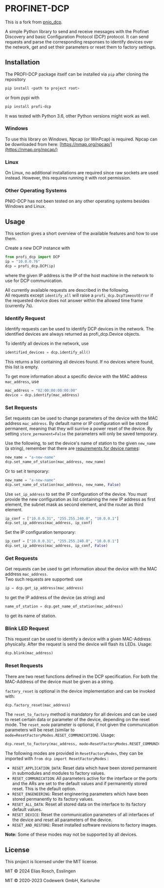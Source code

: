 # PROFINET-DCP

This is a fork from [pnio_dcp](https://gitlab.com/pyshacks/pnio_dcp).

A simple Python library to send and receive messages with the Profinet Discovery and basic Configuration Protocol (DCP) protocol.
It can send requests and parse the corresponding responses to identify devices over the network, get and set their parameters or reset them to factory settings.

## Installation

The PROFI-DCP package itself can be installed via `pip` after cloning the repository 
```sh
pip install <path to project root>
```
or from pypi with
```sh
pip install profi-dcp
```
It was tested with Python 3.6, other Python versions might work as well.

### Windows
To use this library on Windows, Npcap (or WinPcap) is required. Npcap can be downloaded from here: [https://nmap.org/npcap/](https://nmap.org/npcap/)

### Linux
On Linux, no additional installations are required since raw sockets are used instead. However, this requires running it with root permission.

### Other Operating Systems
PNIO-DCP has not been tested on any other operating systems besides Windows and Linux.

## Usage

This section gives a short overview of the available features and how to use them. 

Create a new DCP instance with
```python
from profi_dcp import DCP
ip = "10.0.0.76"
dcp = profi_dcp.DCP(ip)
```
where the given IP address is the IP of the host machine in the network to use for DCP communication.

All currently available requests are described in the following.  
All requests except `identify_all` will raise a `profi_dcp.DcpTimeoutError` if the requested device does not answer within the allowed time frame (currently 7s).

### Identify Request
Identify requests can be used to identify DCP devices in the network. 
The identified devices are always returned as profi_dcp.Device objects.

To identify all devices in the network, use
```python
identified_devices = dcp.identify_all()
```
This returns a list containing all devices found. If no devices where found, this list is empty.

To get more information about a specific device with the MAC address `mac_address`, use
```python
mac_address = "02:00:00:00:00:00"
device = dcp.identify(mac_address)
```

### Set Requests
Set requests can be used to change parameters of the device with the MAC address `mac_address`.
By default name or IP configuration will be stored permanent, meaning that they will surrive a
power reset of the device. By setting `store_permanent=False` the parameters will only be saved
temporary.

Use the following, to set the device's name of station to the given `new_name` (a string),
remember that there are [requirements for device names](https://profinetuniversity.com/naming-addressing/profinet-naming-convention):
```python
new_name = "a-new-name"
dcp.set_name_of_station(mac_address, new_name)
```

Or to set it temporary:
```python
new_name = "a-new-name"
dcp.set_name_of_station(mac_address, new_name, False)
```

Use `set_ip_address` to set the IP configuration of the device. 
You must provide the new configuration as list containing the new IP address as first element, the subnet mask as second element, and the router as third element.
```python
ip_conf = ["10.0.0.31", "255.255.240.0", "10.0.0.1"]
dcp.set_ip_address(mac_address, ip_conf)
```

Set the IP configuration temporary:
```python
ip_conf = ["10.0.0.31", "255.255.240.0", "10.0.0.1"]
dcp.set_ip_address(mac_address, ip_conf, False)
```

### Get Requests
Get requests can be used to get information about the device with the MAC address `mac_address`.  
Two such requests are supported: use 
```python
ip = dcp.get_ip_address(mac_address)
```
to get the IP address of the device (as string) and
```python
name_of_station = dcp.get_name_of_station(mac_address)
```
to get its name of station.

### Blink LED Request
This request can be used to identify a device with a given MAC-Address physically. After the request is send the device will flash its LEDs. Usage:
```python
dcp.blink(mac_address)
```

### Reset Requests

There are two reset functions defined in the DCP specification. For both the MAC-Address of the device must be given as a string.

`factory_reset` is optional in the device implementation and can be invoked with:
```python
dcp.factory_reset(mac_address)
```

The `reset_to_factory` method is mandatory for all devices and can be used to reset certain data or parameter of the device, depending on the reset mode. The `reset_mode` parameter is optional, if not given the communication parameters will be reset (similar to `mode=ResetFactoryModes.RESET_COMMUNICATION`). Usage:

```python
dcp.reset_to_factory(mac_address, mode=ResetFactoryModes.RESET_COMMUNICATION)
```

The following modes are provided in `ResetFactoryModes`, they can be imported with `from dcp import ResetFactoryModes` :
* `RESET_APPLICATION_DATA`: Reset data which have been stored permanent in submodules and 
modules to factory values.
* `RESET_COMMUNICATION`: All parameters active for the interface or the ports and the ARs are set to the default values and if permanently stored reset. This is the default option.
* `RESET_ENGENEERING`: Reset engineering parameters which have been stored permanently to its factory values.
* `RESET_ALL_DATA`: Reset all stored data on the interface to its factory default values.
* `RESET_DEVICE`: Reset the communication parameters of all interfaces of the device and reset all parameters of the device.
* `RESET_AND_RESTORE`: Reset installed software revisions to factory images.

**Note:** Some of these modes may not be supported by all devices.


## License

This project is licensed under the MIT license.

MIT © 2024 Elias Rosch, Esslingen

MIT © 2020-2023 Codewerk GmbH, Karlsruhe
